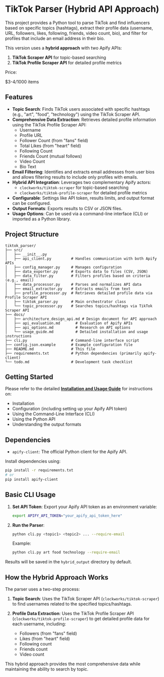 # TikTok Parser (Hybrid API Approach)

This project provides a Python tool to parse TikTok and find influencers based on specific topics (hashtags), extract their profile data (username, URL, followers, likes, following, friends, video count, bio), and filter for profiles that include an email address in their bio.

This version uses a **hybrid approach** with two Apify APIs:
1. **TikTok Scraper API** for topic-based searching
2. **TikTok Profile Scraper API** for detailed profile metrics

Price:

$3-4/1000 items

## Features

*   **Topic Search**: Finds TikTok users associated with specific hashtags (e.g., "art", "food", "technology") using the TikTok Scraper API.
*   **Comprehensive Data Extraction**: Retrieves detailed profile information using the TikTok Profile Scraper API:
    *   Username
    *   Profile URL
    *   Follower Count (from "fans" field)
    *   Total Likes (from "heart" field)
    *   Following Count
    *   Friends Count (mutual follows)
    *   Video Count
    *   Bio Text
*   **Email Filtering**: Identifies and extracts email addresses from user bios and allows filtering results to include only profiles with emails.
*   **Hybrid API Integration**: Leverages two complementary Apify actors:
    *   `clockworks/tiktok-scraper` for topic-based searching
    *   `clockworks/tiktok-profile-scraper` for detailed profile metrics
*   **Configurable**: Settings like API token, results limits, and output format can be configured.
*   **Output Formats**: Exports results to CSV or JSON files.
*   **Usage Options**: Can be used via a command-line interface (CLI) or imported as a Python library.

## Project Structure

```
tiktok_parser/
├── src/
│   ├── __init__.py
│   ├── api_client.py         # Handles communication with both Apify APIs
│   ├── config_manager.py     # Manages configuration
│   ├── data_exporter.py      # Exports data to files (CSV, JSON)
│   ├── data_filter.py        # Filters profiles based on criteria (e.g., email)
│   ├── data_processor.py     # Parses and normalizes API data
│   ├── email_extractor.py    # Extracts emails from text
│   ├── profile_processor.py  # Retrieves detailed profile data via Profile Scraper API
│   ├── tiktok_parser.py      # Main orchestrator class
│   └── topic_processor.py    # Searches topics/hashtags via TikTok Scraper API
├── docs/
│   ├── architecture_design_api.md # Design document for API approach
│   ├── api_evaluation.md       # Evaluation of Apify APIs
│   ├── api_options.md          # Research on API options
│   └── usage_guide.md          # Detailed installation and usage instructions
├── cli.py                    # Command-line interface script
├── config.json.example       # Example configuration file
├── README.md                 # This file
├── requirements.txt          # Python dependencies (primarily apify-client)
└── todo.md                   # Development task checklist
```

## Getting Started

Please refer to the detailed **[Installation and Usage Guide](docs/usage_guide.md)** for instructions on:

*   Installation
*   Configuration (including setting up your Apify API token)
*   Using the Command-Line Interface (CLI)
*   Using the Python API
*   Understanding the output formats

## Dependencies

*   `apify-client`: The official Python client for the Apify API.

Install dependencies using:
```bash
pip install -r requirements.txt
# or
pip install apify-client
```

## Basic CLI Usage

1.  **Set API Token**: Export your Apify API token as an environment variable:
    ```bash
    export APIFY_API_TOKEN="your_apify_api_token_here"
    ```
2.  **Run the Parser**:
    ```bash
    python cli.py <topic1> <topic2> ... --require-email
    ```
    Example:
    ```bash
    python cli.py art food technology --require-email
    ```

Results will be saved in the `hybrid_output` directory by default.

## How the Hybrid Approach Works

The parser uses a two-step process:

1. **Topic Search**: Uses the TikTok Scraper API (`clockworks/tiktok-scraper`) to find usernames related to the specified topics/hashtags.

2. **Profile Data Extraction**: Uses the TikTok Profile Scraper API (`clockworks/tiktok-profile-scraper`) to get detailed profile data for each username, including:
   - Followers (from "fans" field)
   - Likes (from "heart" field)
   - Following count
   - Friends count
   - Video count

This hybrid approach provides the most comprehensive data while maintaining the ability to search by topic.

